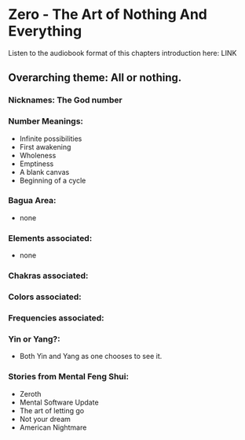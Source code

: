 # Zero - The Art of Nothing And Everything

Listen to the audiobook format of this chapters introduction here: LINK

## Overarching theme: All or nothing.

### Nicknames: The God number

### Number Meanings:

- Infinite possibilities
- First awakening
- Wholeness
- Emptiness
- A blank canvas
- Beginning of a cycle

### Bagua Area:
- none
### Elements associated:
- none
### Chakras associated:

### Colors associated:

### Frequencies associated:

### Yin or Yang?:
- Both Yin and Yang as one chooses to see it.
### Stories from Mental Feng Shui:

- Zeroth
- Mental Software Update
- The art of letting go
- Not your dream
- American Nightmare
